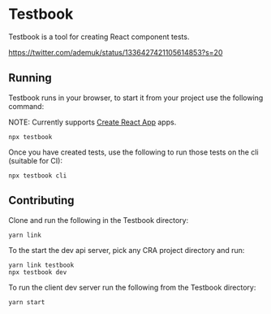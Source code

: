 # Testbook

Testbook is a tool for creating React component tests.

https://twitter.com/ademuk/status/1336427421105614853?s=20

## Running

Testbook runs in your browser, to start it from your project use the following command:

NOTE: Currently supports [Create React App](https://github.com/facebook/create-react-app) apps.

```
npx testbook
```

Once you have created tests, use the following to run those tests on the cli (suitable for CI):

```
npx testbook cli
```

## Contributing

Clone and run the following in the Testbook directory:

```
yarn link
```

To the start the dev api server, pick any CRA project directory and run:

```
yarn link testbook
npx testbook dev
```

To run the client dev server run the following from the Testbook directory:

```
yarn start
```
